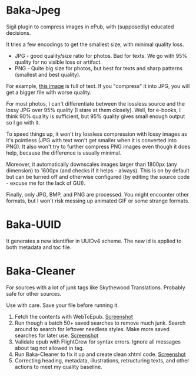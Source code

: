# Baka-Jpeg

Sigil plugin to compress images in ePub, with (supposedly) educated decisions.

It tries a few encodings to get the smallest size, with minimal quality loss.
- JPG - good quality/size ratio for photos. Bad for texts. We go with 95% quality for no visible loss or artifact.
- PNG - Quite big size for photos, but best for texts and sharp patterns (smallest and best quality). 

For example, [this image](https://i.imgur.com/6GVYJxC.png) is full of text. If you "compress" it into JPG, you will get a bigger file with worse quality.

For most photos, I can't differentiate between the lossless source and the lossy JPG over 95% quality (I stare at them closely). Well, for e-books, I think 90% quality is sufficient, but 95% quality gives small enough output so I go with it.

To speed things up, it won't try lossless compression with lossy images as it's pointless (JPG with text won't get smaller when it is converted into PNG). It also won't try to further compress PNG images even though it does help, because the difference is usually minimal.

Moreover, it automatically downscales images larger than 1800px (any dimension) to 1600px (and checks if it helps - always). This is on by default but can be turned off and otherwise configured (by editing the source code - excuse me for the lack of GUI).

Finally, only JPG, BMP, and PNG are processed. You might encounter other formats, but I won't risk messing up animated GIF or some strange formats.

# Baka-UUID

It generates a new identifier in UUIDv4 scheme. The new id is applied to both metadata and toc file.

# Baka-Cleaner

For sources with a lot of junk tags like Skythewood Translations. Probably safe for other sources.

Use with care. Save your file before running it.

1. Fetch the contents with WebToEpub. [Screenshot](https://i.imgur.com/v0fZL8K.png)
2. Run though a batch 50+ saved searches to remove much junk. Search around to search for leftover needless styles. Make more saved searches for later use. [Screenshot](https://i.imgur.com/sJ4z5yp.png)
3. Validate epub with FlightCrew for syntax errors. Ignore all messages about <x> tag not allowed in <y> tag.
4. Run Baka-Cleaner to fix it up and create clean xhtml code. [Screenshot](https://i.imgur.com/ezSbL8O.png)
5. Correcting heading, metadata, illustrations, retructuring texts, and other actions to meet my quality baseline.
